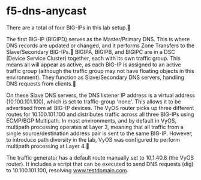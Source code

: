 # f5-dns-anycast

There are a total of four BIG-IPs in this lab setup.

The first BIG-IP (BIGIPD) serves as the Master/Primary DNS. This is where DNS records are updated or changed, and it performs Zone Transfers to the Slave/Secondary BIG-IPs.
BIGIPA, BIGIPB, and BIGIPC are in a DSC (Device Service Cluster) together, each with its own traffic group. This means all will appear as active, as each BIG-IP is assigned to an active traffic group (although the traffic group may not have floating objects in this environment). They function as Slave/Secondary DNS servers, handling DNS requests from clients.

On these Slave DNS servers, the DNS listener IP address is a virtual address (10.100.101.100), which is set to traffic-group 'none'. This allows it to be advertised from all BIG-IP devices.
The VyOS router picks up three different routes for 10.100.101.100 and distributes traffic across all three BIG-IPs using ECMP/BGP Multipath. In most environments, and by default in VyOS, multipath processing operates at Layer 3, meaning that all traffic from a single source/destination address pair is sent to the same BIG-IP. However, to introduce path diversity in the lab, VyOS was configured to perform multipath processing at Layer 4.

The traffic generator has a default route manually set to 10.1.40.8 (the VyOS router). It includes a script that can be executed to send DNS requests (dig) to 10.100.101.100, resolving www.testdomain.com.

